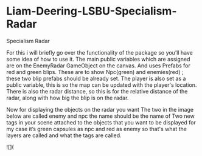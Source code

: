 # Liam-Deering-LSBU-Specialism- Radar



Specialism Radar

For this i will briefly go over the functionality of the package so you’ll have some idea of how to use it. The main public variables which are assigned are on the EnemyRadar GameObject on  the canvas. And uses Prefabs for red and green blips. These are to show Npc(green) and enemies(red) ; these two blip prefabs should be already set. The player is also set as a public variable, this is so the map can be updated with the player's location.
There is also the radar distance, so this is for the relative distance of the radar, along with how big the blip is on the radar. 

Now for displaying the objects on the radar you want The two in the image below are called enemy and npc the name should be the name of Two new tags in your scene attached to the objects that you want to be displayed for my case it’s green capsules as npc and red as enemy so that's what the layers are called and what the tags are called.

![](
